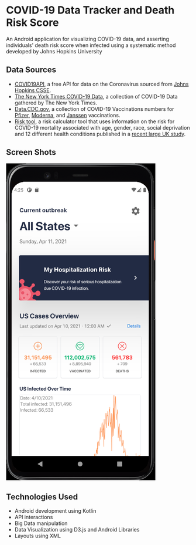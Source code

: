 # COVID-19 Data Tracker and Death Risk Score

An Android application for visualizing COVID-19 data, and asserting individuals' death risk score when infected using a systematic method developed by Johns Hopkins University

## Data Sources

* [COVID19API](https://covid19api.com/), a free API for data on the Coronavirus sourced from [Johns Hopkins CSSE](https://github.com/CSSEGISandData/COVID-19).
* [The New York Times COVID-19 Data](https://github.com/nytimes/covid-19-data), a collection of COVID-19 Data gathered by The New York Times.
* [Data.CDC.gov](https://data.cdc.gov/), a collection of COVID-19 Vaccinations numbers for [Pfizer](https://data.cdc.gov/Vaccinations/COVID-19-Vaccine-Distribution-Allocations-by-Juris/saz5-9hgg), [Moderna](https://data.cdc.gov/Vaccinations/COVID-19-Vaccine-Distribution-Allocations-by-Juris/b7pe-5nws), and [Janssen](https://data.cdc.gov/Vaccinations/COVID-19-Vaccine-Distribution-Allocations-by-Juris/w9zu-fywh) vaccinations. 
* [Risk tool](https://covid19risktools.com:8443/riskcalculator), a risk calculator tool that uses information on the risk for COVID-19 mortality associated with age, gender, race, social deprivation and 12 different health conditions published in a [recent large UK study](https://www.nature.com/articles/s41586-020-2521-4).

## Screen Shots

![Website](img/1.png)

## Technologies Used

* Android development using Kotlin
* API interactions
* Big Data manipulation
* Data Visualization using D3.js and Android Libraries
* Layouts using XML
